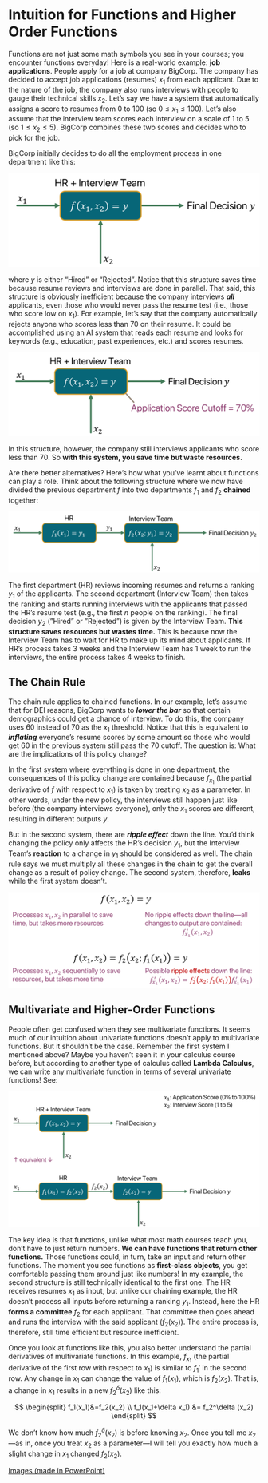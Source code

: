 # Intuition for Functions and Higher Order Functions

Functions are not just some math symbols you see in your courses; you encounter functions everyday! Here is a real-world example: **job applications**. People apply for a job at company BigCorp. The company has decided to accept job applications (resumes) $x_1$ from each applicant. Due to the nature of the job, the company also runs interviews with people to gauge their technical skills $x_2$. Let’s say we have a system that automatically assigns a score to resumes from 0 to 100 (so $0\le x_1 \le 100$). Let’s also assume that the interview team scores each interview on a scale of 1 to 5 (so $1\le x_2 \le 5$). BigCorp combines these two scores and decides who to pick for the job.

BigCorp initially decides to do all the employment process in one department like this:

![Untitled](Intuition%20for%20Functions%20and%20Higher%20Order%20Functions%20f8423fd118c14c8aae76b517d4d3be38/Untitled.png)

where $y$ is either “Hired” or “Rejected”. Notice that this structure saves time because resume reviews and interviews are done in parallel. That said, this structure is obviously inefficient because the company interviews ***all*** applicants, even those who would never pass the resume test (i.e., those who score low on $x_1$). For example, let’s say that the company automatically rejects anyone who scores less than 70 on their resume. It could be accomplished using an AI system that reads each resume and looks for keywords (e.g., education, past experiences, etc.) and scores resumes.

![Untitled](Intuition%20for%20Functions%20and%20Higher%20Order%20Functions%20f8423fd118c14c8aae76b517d4d3be38/Untitled%201.png)

In this structure, however, the company still interviews applicants who score less than 70. So **with this system, you save time but waste resources.**

Are there better alternatives? Here’s how what you’ve learnt about functions can play a role. Think about the following structure where we now have divided the previous department $f$ into two departments $f_1$ and $f_2$ **************chained************** together:

![Untitled](Intuition%20for%20Functions%20and%20Higher%20Order%20Functions%20f8423fd118c14c8aae76b517d4d3be38/Untitled%202.png)

The first department (HR) reviews incoming resumes and returns a ranking $y_1$ of the applicants. The second department (Interview Team) then takes the ranking and starts running interviews with the applicants that passed the HR’s resume test (e.g., the first $n$ people on the ranking). The final decision $y_2$ (”Hired” or ”Rejected”) is given by the Interview Team. **This structure saves resources but wastes time.** This is because now the Interview Team has to wait for HR to make up its mind about applicants. If HR’s process takes 3 weeks and the Interview Team has 1 week to run the interviews, the entire process takes 4 weeks to finish.

## The Chain Rule

The chain rule applies to chained functions. In our example, let’s assume that for DEI reasons, BigCorp wants to *************lower the bar************* so that certain demographics could get a chance of interview. To do this, the company uses 60 instead of 70 as the $x_1$ threshold. Notice that this is equivalent to *********inflating********* everyone’s resume scores by some amount so those who would get 60 in the previous system still pass the 70 cutoff. The question is: What are the implications of this policy change?

In the first system where everything is done in one department, the consequences of this policy change are contained because $f_{x_1}$ (the partial derivative of $f$ with respect to $x_1$) is taken by treating $x_2$ as a parameter. In other words, under the new policy, the interviews still happen just like before (the company interviews everyone), only the $x_1$ scores are different, resulting in different outputs $y$.

But in the second system, there are *************ripple effect************* down the line. You’d think changing the policy only affects the HR’s decision $y_1$, but the Interview Team’s ****************reaction**************** to a change in $y_1$ should be considered as well. The chain rule says we must multiply all these changes in the chain to get the overall change as a result of policy change. The second system, therefore, **********leaks********** while the first system doesn’t.

![Untitled](Intuition%20for%20Functions%20and%20Higher%20Order%20Functions%20f8423fd118c14c8aae76b517d4d3be38/Untitled%203.png)

## Multivariate and Higher-Order Functions

People often get confused when they see multivariate functions. It seems much of our intuition about univariate functions doesn’t apply to multivariate functions. But it shouldn’t be the case. Remember the first system I mentioned above? Maybe you haven’t seen it in your calculus course before, but according to another type of calculus called **Lambda Calculus**, we can write any multivariate function in terms of several univariate functions! See:

![Untitled](Intuition%20for%20Functions%20and%20Higher%20Order%20Functions%20f8423fd118c14c8aae76b517d4d3be38/Untitled%204.png)

The key idea is that functions, unlike what most math courses teach you, don’t have to just return numbers. **We can have functions that return other functions.** Those functions could, in turn, take an input and return other functions. The moment you see functions as ******first-class objects******, you get comfortable passing them around just like numbers! In my example, the second structure is still technically identical to the first one. The HR receives resumes $x_1$ as input, but unlike our chaining example, the HR doesn’t process all inputs before returning a ranking $y_1$. Instead, here the HR **forms a committee** $f_2$ for each applicant. That committee then goes ahead and runs the interview with the said applicant ($f_2(x_2)$). The entire process is, therefore, still time efficient but resource inefficient.

Once you look at functions like this, you also better understand the partial derivatives of multivariate functions. In this example, $f_{x_1}$ (the partial derivative of the first row with respect to $x_1$) is similar to $f_1'$ in the second row. Any change in $x_1$ can change the value of $f_1(x_1)$, which is $f_2(x_2)$. That is, a change in $x_1$ results in a new $f_2^\delta(x_2)$ like this:

$$
\begin{split}
f_1(x_1)&=f_2(x_2) \\
f_1(x_1+\delta x_1) &= f_2^\delta (x_2)
\end{split}
$$

We don’t know how much $f_2^\delta (x_2)$ is before knowing $x_2$. Once you tell me $x_2$—as in, once you treat $x_2$ as a parameter—I will tell you exactly how much a slight change in $x_1$ changed $f_2(x_2)$.

[Images (made in PowerPoint)](Intuition%20for%20Functions%20and%20Higher%20Order%20Functions%20f8423fd118c14c8aae76b517d4d3be38/Images%20(made%20in%20PowerPoint)%20f46d599837004b12814def113c58d0b3.md)